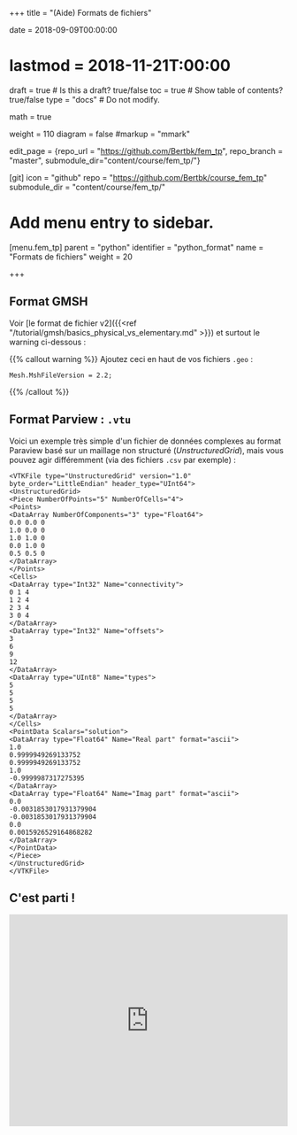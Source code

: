 +++
title = "(Aide) Formats de fichiers"

date = 2018-09-09T00:00:00
# lastmod = 2018-11-21T:00:00

draft = true  # Is this a draft? true/false
toc = true  # Show table of contents? true/false
type = "docs"  # Do not modify.

math = true

weight = 110
diagram = false
#markup = "mmark"


edit_page = {repo_url = "https://github.com/Bertbk/fem_tp", repo_branch = "master", submodule_dir="content/course/fem_tp/"}

[git]
  icon = "github"
  repo = "https://github.com/Bertbk/course_fem_tp"
  submodule_dir = "content/course/fem_tp/"

# Add menu entry to sidebar.
[menu.fem_tp]
  parent = "python"
  identifier = "python_format"
  name = "Formats de fichiers"
  weight = 20

+++

## Format GMSH

Voir [le format de fichier v2]({{<ref "/tutorial/gmsh/basics_physical_vs_elementary.md" >}}) et surtout le warning ci-dessous :

{{% callout warning %}}
Ajoutez ceci en haut de vos fichiers `.geo` :
```
Mesh.MshFileVersion = 2.2;
```
{{% /callout %}}


## Format Parview : `.vtu`

Voici un exemple très simple d'un fichier de données complexes au format Paraview basé sur un maillage non structuré (*UnstructuredGrid*), mais vous pouvez agir différemment (via des fichiers `.csv` par exemple) :

```
<VTKFile type="UnstructuredGrid" version="1.0" byte_order="LittleEndian" header_type="UInt64">
<UnstructuredGrid>
<Piece NumberOfPoints="5" NumberOfCells="4">
<Points>
<DataArray NumberOfComponents="3" type="Float64">
0.0 0.0 0 
1.0 0.0 0 
1.0 1.0 0 
0.0 1.0 0 
0.5 0.5 0 
</DataArray>
</Points>
<Cells>
<DataArray type="Int32" Name="connectivity">
0 1 4
1 2 4
2 3 4
3 0 4
</DataArray>
<DataArray type="Int32" Name="offsets">
3
6
9
12
</DataArray>
<DataArray type="UInt8" Name="types">
5 
5 
5 
5 
</DataArray>
</Cells>
<PointData Scalars="solution">
<DataArray type="Float64" Name="Real part" format="ascii">
1.0
0.9999949269133752
0.9999949269133752
1.0
-0.9999987317275395
</DataArray>
<DataArray type="Float64" Name="Imag part" format="ascii">
0.0
-0.0031853017931379904
-0.0031853017931379904
0.0
0.0015926529164868282
</DataArray>
</PointData>
</Piece>
</UnstructuredGrid>
</VTKFile>
```

## C'est parti !

<div style="width:100%;height:0;padding-bottom:76%;position:relative;"><iframe src="https://giphy.com/embed/1APcn7WntDBd0ZcZEm" width="100%" height="100%" style="position:absolute" frameBorder="0" class="giphy-embed" allowFullScreen></iframe></div>